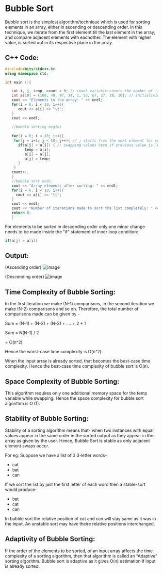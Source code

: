 # Bubble Sort
Bubble sort is the simplest algorithm/technique which is used for sorting elements in an array, either in ascending or descending order.
In this technique, we iterate from the first element till the last element in the array, and compare adjacent elements with eachother. The element with higher value, is sorted out in its respective place in the array. 

## C++ Code:
```c++
#include<bits/stdc++.h>
using namespace std;

int main (){

   int i, j, temp, count = 0; // count variable counts the number of iterations made to sort the list completely in ascending order.
   int a[10] = {100, 40, 97, 34, 1, 53, 67, 27, 19, 10}; // initialising array
   cout << "Elements in the array: " << endl;
   for(i = 0; i < 10; i++){
      cout << a[i] << "\t";
   }
   cout << endl;
   
   //bubble sorting begins
   
   for(i = 0; i < 10; i++){
    for(j = i+1; j < 10; j++){ // j starts from the next element for comparison.
      if(a[j] < a[i]) { // swapping values here if previous value is less than the current value.
         temp = a[i];
         a[i] = a[j];
         a[j] = temp;
      }
    }
   count++;
   }
   //bubble sort ends.
   cout << "Array elements after sorting: " << endl;
   for(i = 0; i < 10; i++){
     cout << a[i] << "\t";
   }
   cout << endl;
   cout << "Number of iterations made to sort the list completely: " << count << endl;
   return 0;
   }
   ```
   For elements to be sorted in descending order only one minor change needs to be made inside the "if" statement of inner loop condition:
   
   ```c++
if(a[j] > a[i])
  ```
  
   ## Output:
   (Ascending order)
   ![image](https://user-images.githubusercontent.com/75472177/134164877-095ced7e-ea29-4120-a30a-09fa33ce8425.png)
   
   (Descending order)
   ![image](https://user-images.githubusercontent.com/75472177/134165046-c419a5c6-1f03-46f0-9c13-a419b40271ac.png)
   
## Time Complexity of Bubble Sorting:
In the first iteration we make (N-1) comparisons, in the second iteration we make (N-2) comparisons and so on. Therefore, the total number of comparisons made can be given by -

 
 Sum = (N-1) + (N-2) + (N-3) + .... + 2 + 1 
 
 Sum = N(N-1) / 2 
 
 
  = O(n^2) 
  
  
Hence the worst-case time complexity is O(n^2). 

When the input array is already sorted, that becomes the best-case time complexity. Hence the best-case time complexity of bubble sort is O(n).
  
## Space Complexity of Bubble Sorting:
This algorithm requires only one additional memory space for the temp variable while swapping. Hence the space complexity for bubble sort algorithm is O (1).


## Stability of Bubble Sorting:

Stability of a sorting algorithm means that- when two instances with equal values appear in the same order in the sorted output as they appear in the array as given by the user. Hence, Bubble Sort is stable as only adjacent element swaps occur.

For eg:
Suppose we have a list of 3 3-letter words-
- cat
- bat
- can

If we sort the list by just the first letter of each word then a stable-sort would produce-
- bat
- cat
- can

In bubble sort the relative position of cat and can will stay same as it was in the input. An unstable sort may have theire relative positions interchanged.

## Adaptivity of Bubble Sorting:

If the order of the elements to be sorted, of an input array affects the time complexity of a sorting algorithm, then that algorithm is called an “Adaptive” sorting algorithm.
Bubble sort is adaptive as it gives O(n) estimation if input is already sorted.
